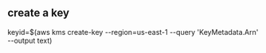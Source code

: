 ## create a key
keyid=$(aws kms create-key --region=us-east-1 --query 'KeyMetadata.Arn' --output text)
